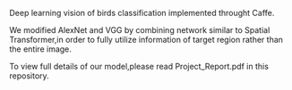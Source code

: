 Deep learning vision of birds classification implemented throught Caffe.

We modified AlexNet and VGG by combining network similar to Spatial Transformer,in order to fully utilize information of target region rather than the entire image.

To view full details of our model,please read Project_Report.pdf in this repository.
